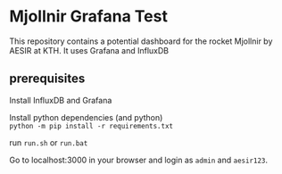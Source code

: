 # Mjollnir Grafana Test
This repository contains a potential dashboard for the rocket Mjollnir by AESIR at KTH.
It uses Grafana and InfluxDB

## prerequisites
Install InfluxDB and Grafana

Install python dependencies (and python)\
`python -m pip install -r requirements.txt`

run `run.sh` or `run.bat`

Go to localhost:3000 in your browser and login as `admin` and `aesir123`.